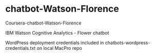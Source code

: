 # chatbot-Watson-Florence
Coursera-chatbot-Watson-Florence

IBM Watson Cognitive Analytics - Flower chatbot

WordPress deployment credentials included in chatbots-wordpress-credentials.txt on local MacPro repo
